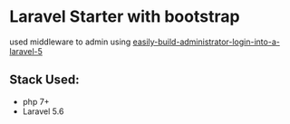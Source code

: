 # Laravel Starter with bootstrap 
used middleware to admin using 
[easily-build-administrator-login-into-a-laravel-5](https://medium.com/employbl/easily-build-administrator-login-into-a-laravel-5-app-8a942e4fef37)

## Stack Used:
- php 7+
- Laravel 5.6